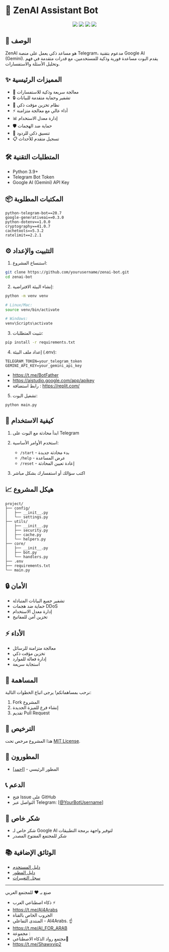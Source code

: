 # 🤖 ZenAI Assistant Bot

<div align="center">
  <img src="https://img.shields.io/badge/Python-3.9+-blue.svg">
  <img src="https://img.shields.io/badge/Telegram-Bot-blue.svg">
  <img src="https://img.shields.io/badge/Google-AI-red.svg">
  <img src="https://img.shields.io/badge/License-MIT-green.svg">
</div>

## 📝 الوصف
ZenAI هو مساعد ذكي يعمل على منصة Telegram، مدعوم بتقنية Google AI (Gemini). يقدم البوت مساعدة فورية وذكية للمستخدمين، مع قدرات متقدمة في فهم وتحليل الأسئلة والاستفسارات.

## ✨ المميزات الرئيسية
- 🚀 معالجة سريعة وذكية للاستفسارات
- 🔒 تشفير وحماية متقدمة للبيانات
- 💾 نظام تخزين مؤقت ذكي
- ⚡ أداء عالي مع معالجة متزامنة
- 📊 إدارة معدل الاستخدام
- 🛡️ حماية ضد الهجمات
- 📝 تنسيق ذكي للردود
- 📋 تسجيل متقدم للأحداث

## 🛠️ المتطلبات التقنية
- Python 3.9+
- Telegram Bot Token
- Google AI (Gemini) API Key

## 📦 المكتبات المطلوبة
```
python-telegram-bot==20.7
google-generativeai==0.3.0
python-dotenv==1.0.0
cryptography==41.0.7
cachetools==5.3.2
ratelimit==2.2.1
```

## ⚙️ التثبيت والإعداد

1. استنساخ المشروع:
```bash
git clone https://github.com/yourusername/zenai-bot.git
cd zenai-bot
```

2. إنشاء البيئة الافتراضية:
```bash
python -m venv venv

# Linux/Mac:
source venv/bin/activate

# Windows:
venv\Scripts\activate
```

3. تثبيت المتطلبات:
```bash
pip install -r requirements.txt
```

4. إعداد ملف البيئة (.env):
```env
TELEGRAM_TOKEN=your_telegram_token
GEMINI_API_KEY=your_gemini_api_key
```
- https://t.me/BotFather
- https://aistudio.google.com/app/apikey
- رابط استضافة : https://replit.com/
5. تشغيل البوت:
```bash
python main.py
```

## 🚀 كيفية الاستخدام

1. ابدأ محادثة مع البوت على Telegram
2. استخدم الأوامر الأساسية:
   - `/start` - بدء محادثة جديدة
   - `/help` - عرض المساعدة
   - `/reset` - إعادة تعيين المحادثة

3. اكتب سؤالك أو استفسارك بشكل مباشر

## 📈 هيكل المشروع
```
project/
├── config/
│   ├── __init__.py
│   └── settings.py
├── utils/
│   ├── __init__.py
│   ├── security.py
│   ├── cache.py
│   └── helpers.py
├── core/
│   ├── __init__.py
│   ├── bot.py
│   └── handlers.py
├── .env
├── requirements.txt
└── main.py
```

## 🔒 الأمان
- تشفير جميع البيانات المتبادلة
- حماية ضد هجمات DDoS
- إدارة معدل الاستخدام
- تخزين آمن للمفاتيح

## ⚡ الأداء
- معالجة متزامنة للرسائل
- تخزين مؤقت ذكي
- إدارة فعالة للموارد
- استجابة سريعة

## 🤝 المساهمة
نرحب بمساهماتكم! يرجى اتباع الخطوات التالية:
1. Fork المشروع
2. إنشاء فرع للميزة الجديدة
3. تقديم Pull Request

## 📝 الترخيص
هذا المشروع مرخص تحت [MIT License](LICENSE).

## 👥 المطورون
- [[احمد]](https://t.me/QA_1_S) - المطور الرئيسي

## 📞 الدعم
- فتح Issue على GitHub
- التواصل عبر Telegram: [[@YourBotUsername](https://t.me/QA_1_S)]

## 🌟 شكر خاص
- شكر خاص لـ Google AI لتوفير واجهة برمجة التطبيقات
- شكر للمجتمع المفتوح المصدر

## 📚 الوثائق الإضافية
- [دليل المستخدم](docs/USER_GUIDE.md)
- [دليل المطور](docs/DEVELOPER_GUIDE.md)
- [سجل التغييرات](CHANGELOG.md)

---
صنع بـ ❤️ للمجتمع العربي

- ذكاء اصطناعي العرب ⚡️
- https://t.me/AI4Arabs
- الجروب الخاص بالقناة  
- المنتدى التفاعلي - AI4Arabs. ☝️
- https://t.me/AI_FOR_ARAB
- مجموعة : 
- مجتمع رواد الذكاء الاصطناعي🤩
- https://t.me/Shawxvip2
